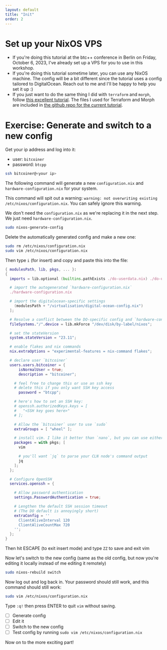 ```yaml
---
layout: default
title: "Init"
order: 2
---
```



# Set up your NixOS VPS

- If you're doing this tutorial at the btc++ conference in Berlin on Friday, October 6, 2023, I've already set up a VPS for you to use in this workshop.
- If you're doing this tutorial sometime later, you can use any NixOS machine. The config will be a bit different since the tutorial uses a config tailored to DigitalOcean. Reach out to me and I'll be happy to help you set it up :)
- If you just want to do the same thing I did with `terraform` and `morph`, follow [this excellent tutorial](https://justinas.org/nixos-in-the-cloud-step-by-step-part-1). The files I used for Terraform and Morph are included in [the github repo for the current tutorial](https://github.com/chrisguida/Deploying-Your-First-NixOS-Machine).

# Exercise: Generate and switch to a new config

Get your ip address and log into it:
- user: `bitcoiner`
- password: `btcpp`
```sh
ssh bitcoiner@<your ip>
```

The following command will generate a new `configuration.nix` and `hardware-configuration.nix` for your system.

This command will spit out a warning: `warning: not overwriting existing /etc/nixos/configuration.nix`. You can safely ignore this warning.

We don't need the `configuration.nix` as we're replacing it in the next step. We just need `hardware-configuration.nix`.

```sh
sudo nixos-generate-config
```

Delete the automatically generated config and make a new one:

```sh
sudo rm /etc/nixos/configuration.nix
sudo vim /etc/nixos/configuration.nix
```

Then type `i` (for insert) and copy and paste this into the file:

```nix
{ modulesPath, lib, pkgs, ... }:
{
  imports = lib.optional (builtins.pathExists ./do-userdata.nix) ./do-userdata.nix ++ [

  # import the autogenerated `hardware-configuration.nix`
  ./hardware-configuration.nix

  # import the digitalocean-specific settings
	(modulesPath + "/virtualisation/digital-ocean-config.nix")
  ];

  # Resolve a conflict between the DO-specific config and `hardware-configuration.nix`
  fileSystems."/".device = lib.mkForce "/dev/disk/by-label/nixos";

  # set the stateVersion
  system.stateVersion = "23.11";

  # enable flakes and nix commands
  nix.extraOptions = "experimental-features = nix-command flakes";

  # declare user `bitcoiner`
  users.users.bitcoiner = {
	  isNormalUser = true;
	  description = "bitcoiner";

    # feel free to change this or use an ssh key
    # delete this if you only want SSH key access
	  password = "btcpp";

    # here's how to set an SSH key:
    # openssh.authorizedKeys.keys = [ 
    #   "<SSH key goes here>"
    # ];

    # Allow the `bitcoiner` user to use `sudo`
    extraGroups = [ "wheel" ];

    # install vim. I like it better than `nano`, but you can use either
    packages = with pkgs; [
      vim

      # you'll want `jq` to parse your CLN node's command output
      jq
    ];
  };

  # Configure OpenSSH
  services.openssh = {

    # Allow password authentication
    settings.PasswordAuthentication = true;

    # Lengthen the default SSH session timeout
    # (The DO default is annoyingly short)
    extraConfig = ''
      ClientAliveInterval 120
      ClientAliveCountMax 720
    '';
  };
}
```

Then hit ESCAPE (to exit insert mode) and type `ZZ` to save and exit vim

Now let's switch to the new config (same as the old config, but now you're editing it locally instead of me editing it remotely)

```sh
sudo nixos-rebuild switch
```

Now log out and log back in. Your password should still work, and this command should still work:

```sh
sudo vim /etc/nixos/configuration.nix
```

Type `:q!` then press ENTER to quit `vim` without saving.

- [ ] Generate config
- [ ] Edit it
- [ ] Switch to the new config
- [ ] Test config by running `sudo vim /etc/nixos/configuration.nix`

Now on to the more exciting part!